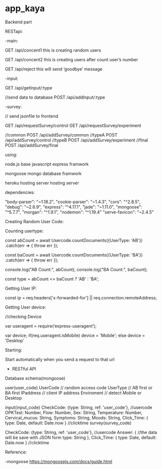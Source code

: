 # app_kaya

 Backend part 


RESTapi:


-main:

GET /api/concent1
this is creating random users

GET /api/concent2
this is creating users after count user’s number

GET /api/reject
this will send ‘goodbye’ message 

-input:

GET /api/getInput/:type

//send data to database
POST /api/addInput/:type

-survey:

// send jsonfile to frontend

GET /api/requestSurvey/control
GET /api/requestSurvey/experiment


//common
POST /api/addSurvey/common
//typeA
POST /api/addSurvey/control
//typeB
POST /api/addSurvey/experiment
//final
POST /api/addSurvey/final

using:

node.js
base javascript
express framwork

mongoose
mongo database framwork

heroku hosting server
hosting server




dependencies:

"body-parser": "~1.18.2",
 "cookie-parser": "~1.4.3",
 "cors": "^2.8.5",
 "debug": "~2.6.9",
 "express": "^4.17.1",
 "jade": "~1.11.0",
 "mongoose": "^5.7.7",
 "morgan": "^1.9.1",
 "nodemon": “^1.19.4”
"serve-favicon": "~2.4.5"





Creating Random User Code:





							
Counting usertype:

const abCount = await Usercode.countDocuments({UserType: 'AB'})
                  .catch(err => { throw err });

  const baCount = await Usercode.countDocuments({UserType: 'BA'})
                  .catch(err => { throw err });

  console.log("AB Count:", abCount);
  console.log("BA Count:", baCount);

  const type = abCount <= baCount ? 'AB' : 'BA';

Getting User IP:

const ip = req.headers['x-forwarded-for'] || req.connection.remoteAddress;

Getting User device:

//checking Device

var useragent = require(‘express-useragent’);

var device;
if(req.useragent.isMobile) device = 'Mobile';
else device = 'Desktop'

Starting:

Start automatically when you send a request to that url

- RESTful API


Database schema(mongoose)


user(user_code)
UserCode // random access code
UserType // AB first or BA first
IPaddress // client IP address
Enviroment // detect Mobile or Desktop

input(input_code)
CheckCode: {type: String, ref: 'user_code'}, //usercode
OPKTest: Number,
Flow: Number,
Sex: String,
Temperature: Number,
Cervical_mucus: String,
Symptoms: String,
Moods: String,
Click_Time: { type: Date, default: Date.now  } //clicktime
survey(survey_code)

CheckCode: {type: String, ref: 'user_code'}, //usercode
Answer: {    //the data will be save with JSON form
  type: String
},
Click_Time: { type: Date, default: Date.now  } //clicktime
	
Reference:

-mongoose
https://mongoosejs.com/docs/guide.html

